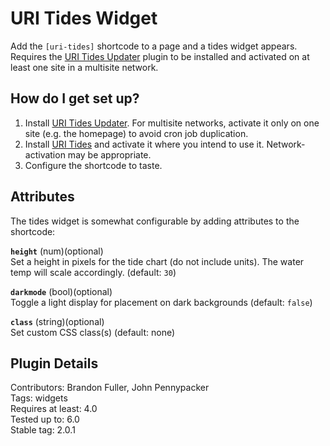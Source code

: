# URI Tides Widget

Add the `[uri-tides]` shortcode to a page and a tides widget appears.  Requires the [URI Tides Updater](https://github.com/uriweb/uri-tides-updater) plugin to be installed and activated on at least one site in a multisite network.

## How do I get set up?

1. Install [URI Tides Updater](https://github.com/uriweb/uri-tides-updater). For multisite networks, activate it only on one site (e.g. the homepage) to avoid cron job duplication.
2. Install [URI Tides](https://github.com/uriweb/uri-tides/archive/refs/heads/master.zip) and activate it where you intend to use it.  Network-activation may be appropriate.
3. Configure the shortcode to taste.

## Attributes

The tides widget is somewhat configurable by adding attributes to the shortcode:

**`height`** (num)(optional)  
Set a height in pixels for the tide chart (do not include units). The water temp will scale accordingly. (default: `30`)

**`darkmode`** (bool)(optional)  
Toggle a light display for placement on dark backgrounds (default: `false`)

**`class`** (string)(optional)  
Set custom CSS class(s) (default: none)

## Plugin Details

Contributors: Brandon Fuller, John Pennypacker  
Tags: widgets  
Requires at least: 4.0  
Tested up to: 6.0  
Stable tag: 2.0.1  
